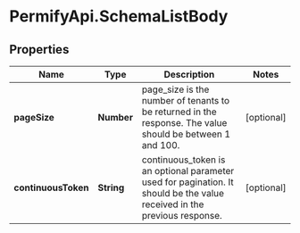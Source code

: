 # PermifyApi.SchemaListBody

## Properties

Name | Type | Description | Notes
------------ | ------------- | ------------- | -------------
**pageSize** | **Number** | page_size is the number of tenants to be returned in the response. The value should be between 1 and 100. | [optional] 
**continuousToken** | **String** | continuous_token is an optional parameter used for pagination. It should be the value received in the previous response. | [optional] 


